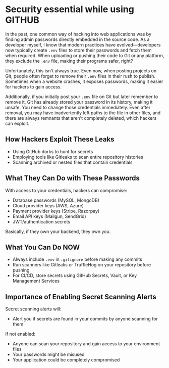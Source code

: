 # Security essential while using GITHUB

In the past, one common way of hacking into web applications was by finding admin passwords directly embedded in the source code. As a developer myself, I know that modern practices have evolved—developers now typically create `.env` files to store their passwords and fetch them when required. When uploading or pushing their code to Git or any platform, they exclude the `.env` file, making their programs safer, right?

Unfortunately, this isn't always true. Even now, when posting projects on Git, people often forget to remove their `.env` files in their rush to publish. Sometimes when a website crashes, it exposes passwords, making it easier for hackers to gain access.

Additionally, if you initially post your `.env` file on Git but later remember to remove it, Git has already stored your password in its history, making it unsafe. You need to change those credentials immediately. Even after removal, you may have inadvertently left paths to the file in other files, and there are always remnants that aren't completely deleted, which hackers can exploit.

## How Hackers Exploit These Leaks

- Using GitHub dorks to hunt for secrets
- Employing tools like Gitleaks to scan entire repository histories
- Scanning archived or nested files that contain credentials

## What They Can Do with These Passwords

With access to your credentials, hackers can compromise:
- Database passwords (MySQL, MongoDB)
- Cloud provider keys (AWS, Azure)
- Payment provider keys (Stripe, Razorpay)
- Email API keys (Mailgun, SendGrid)
- JWT/authentication secrets

Basically, if they own your backend, they own you.

## What You Can Do NOW

- Always include `.env` in `.gitignore` before making any commits
- Run scanners like Gitleaks or TruffleHog on your repository before pushing
- For CI/CD, store secrets using GitHub Secrets, Vault, or Key Management Services

## Importance of Enabling Secret Scanning Alerts

Secret scanning alerts will:
- Alert you if secrets are found in your commits by anyone scanning for them

If not enabled:
- Anyone can scan your repository and gain access to your environment files
- Your passwords might be misused
- Your application could be completely compromised
